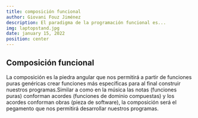 ```yaml
---
title: composición funcional
author: Giovani Fouz Jiménez
description: El paradigma de la programación funcional es...
img: laptopstand.jpg
date: january 15, 2022
position: center
---
```


## Composición funcional
La composición es la piedra angular que nos permitirá a partir de 
funciones puras genéricas crear funciones más específicas para al 
final construir nuestros programas.Similar a como en la música las notas 
(funciones puras) conforman acordes (funciones de dominio compuestas)
y los acordes conforman obras (pieza de software), la composición será 
el pegamento que nos permitirá desarrollar nuestros programas.